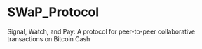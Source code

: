 # SWaP_Protocol
Signal, Watch, and Pay: A protocol for peer-to-peer collaborative transactions on Bitcoin Cash

